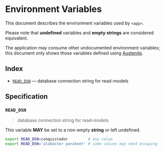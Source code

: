 # Environment Variables

This document describes the environment variables used by `<app>`.

Please note that **undefined** variables and **empty strings** are considered
equivalent.

The application may consume other undocumented environment variables; this
document only shows those variables defined using [Austenite].

[austenite]: https://github.com/ezzatron/austenite

## Index

- [`READ_DSN`](#READ_DSN) — database connection string for read-models

## Specification

### `READ_DSN`

> database connection string for read-models

This variable **MAY** be set to a non-empty **string** or left undefined.

```sh
export READ_DSN=conquistador         # any value
export READ_DSN='alabaster parakeet' # some values may need escaping
```
